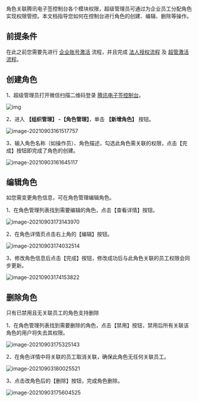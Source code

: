 角色关联腾讯电子签控制台各个模块权限，超级管理员可通过为企业员工分配角色实现权限管控。本文档指导您如何在控制台进行角色的创建、编辑、删除等操作。

## 前提条件

在此之前您需要先进行 [企业账号激活](https://cloud.tencent.com/document/product/1323/58492) 流程，并且完成 [法人授权流程](https://cloud.tencent.com/document/product/1323/58494) 及 [超管激活流程](https://cloud.tencent.com/document/product/1323/58493)。

## 创建角色

1、超级管理员打开微信扫描二维码登录 [腾讯电子签控制台](https://ess.tencent.com/)。

![img](https://main.qcloudimg.com/raw/76e8f4a498372d70edb95505262dee21.png)

2、进入 **【组织管理】 -【角色管理】**，单击 **【新增角色】** 按钮。

![image-20210903161517757](https://main.qcloudimg.com/raw/da6e2a3b41b3fd4246be7274d497054c.png)

3、输入角色名称（如操作员）、角色描述，勾选此角色需关联的权限，点击【完成】按钮即完成了角色的创建。

![image-20210903161645117](https://main.qcloudimg.com/raw/675e8a7e3e0f744e448576a093249bc2.png)



## 编辑角色

如您需变更角色信息，可在角色管理编辑角色。

1、在角色管理列表找到需要编辑的角色，点击【查看详情】按钮。

![image-20210903173143970](https://main.qcloudimg.com/raw/2e568a82ef03294dbafce073238f0137.png)

2、在角色详情页点击右上角的【编辑】按钮。

![image-20210903174032514](https://main.qcloudimg.com/raw/86b2e2b6e95a0ba1daeacd13e08dd044.png)

3、修改角色信息后点击【完成】按钮，修改成功后与此角色关联的员工权限会同步更新。

![image-20210903174153822](https://main.qcloudimg.com/raw/e0b8c68591bb29ac44ccf39b8f472b85.png)



## 删除角色

只有已禁用且无关联员工的角色支持删除

1、在角色管理列表找到需要删除的角色，点击【禁用】按钮，禁用后所有关联该角色的用户将失去其权限。

![image-20210903175325143](https://main.qcloudimg.com/raw/6274b0fe5649d4e1339b33805749990b.png)

2、在角色详情中将关联的员工取消关联，确保此角色无任何关联员工。

![image-20210903180025521](https://main.qcloudimg.com/raw/303f5ac2f04f76354eae00f5fe42973b.png)

3、点击改角色后的【删除】按钮，完成角色删除。

![image-20210903175604525](https://main.qcloudimg.com/raw/e618421cd0acfb0910a66ff6d4d12f5c.png)
